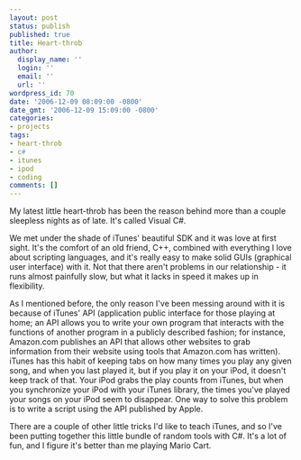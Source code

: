 ```yaml
---
layout: post
status: publish
published: true
title: Heart-throb
author:
  display_name: ''
  login: ''
  email: ''
  url: ''
wordpress_id: 70
date: '2006-12-09 08:09:00 -0800'
date_gmt: '2006-12-09 15:09:00 -0800'
categories:
- projects
tags:
- heart-throb
- c#
- itunes
- ipod
- coding
comments: []
---
```

My latest little heart-throb has been the reason behind more than a couple sleepless nights as of late. It's called Visual C#.

We met under the shade of iTunes' beautiful SDK and it was love at first sight. It's the comfort of an old friend, C++, combined with everything I love about scripting languages, and it's really easy to make solid GUIs (graphical user interface) with it. Not that there aren't problems in our relationship - it runs almost painfully slow, but what it lacks in speed it makes up in flexibility.

As I mentioned before, the only reason I've been messing around with it is because of iTunes' API (application public interface for those playing at home; an API allows you to write your own program that interacts with the functions of another program in a publicly described fashion; for instance, Amazon.com publishes an API that allows other websites to grab information from their website using tools that Amazon.com has written). iTunes has this habit of keeping tabs on how many times you play any given song, and when you last played it, but if you play it on your iPod, it doesn't keep track of that. Your iPod grabs the play counts from iTunes, but when you synchronize your iPod with your iTunes library, the times you've played your songs on your iPod seem to disappear. One way to solve this problem is to write a script using the API published by Apple.

There are a couple of other little tricks I'd like to teach iTunes, and so I've been putting together this little bundle of random tools with C#. It's a lot of fun, and I figure it's better than me playing Mario Cart.<strong></strong>
